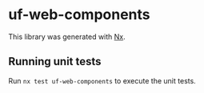 # uf-web-components

This library was generated with [Nx](https://nx.dev).

## Running unit tests

Run `nx test uf-web-components` to execute the unit tests.
